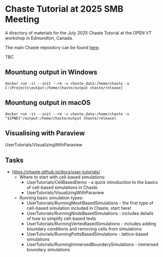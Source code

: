 # Chaste Tutorial at 2025 SMB Meeting 

A directory of materials for the July 2025 Chaste Tutorial at the OPEN VT workshop in Edmundton, Canada.

The main Chaste repository can be found [here](https://github.com/Chaste/Chaste).

TBC


## Mountung output in Windows

```
docker run -it --init --rm -v chaste_data:/home/chaste -v C:\Projects\output:/home/chaste/output chaste/release]
```

## Mountung output in macOS

```
docker run -it --init --rm -v chaste_data:/home/chaste -v "${PWD}"/output:/home/chaste/output chaste/release]
```

## Visualising with Paraview
UserTutorials/VisualizingWithParaview

## Tasks 
* https://chaste.github.io/docs/user-tutorials/
  * Where to start with cell-based simulations:
    * UserTutorials/CellBasedDemo - a quick introduction to the basics of cell-based simulations in Chaste.
    * UserTutorials/VisualizingWithParaview
  * Running basic simulation types:
    * UserTutorials/RunningMeshBasedSimulations - the first type of cell-based simulation included in Chaste, start here!
    * UserTutorials/RunningNodeBasedSimulations - includes details of how to simplify cell-based tests
    * UserTutorials/RunningVertexBasedSimulations - includes adding boundary conditions and removing cells from simulations
    * UserTutorials/RunningPottsBasedSimulations - lattice-based simulations
    * UserTutorials/RunningImmersedBoundarySimulations - immersed boundary simulations


